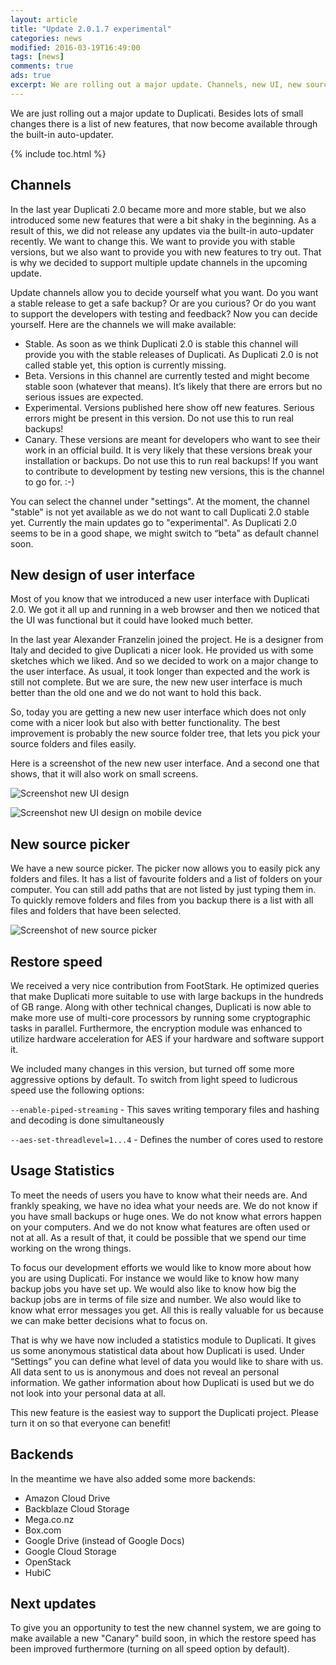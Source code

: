 ```yaml
---
layout: article
title: "Update 2.0.1.7 experimental"
categories: news
modified: 2016-03-19T16:49:00
tags: [news]
comments: true
ads: true
excerpt: We are rolling out a major update. Channels, new UI, new source picker, improved restore speed, usage statistics, more backends.
---
```


We are just rolling out a major update to Duplicati. Besides lots of small changes there is a list of new features, that now become available through the built-in auto-updater.

{% include toc.html %}

## Channels
In the last year Duplicati 2.0 became more and more stable, but we also introduced some new features that were a bit shaky in the beginning. As a result of this, we did not release any updates via the built-in auto-updater recently. We want to change this. We want to provide you with stable versions, but we also want to provide you with new features to try out. That is why we decided to support multiple update channels in the upcoming update.

Update channels allow you to decide yourself what you want. Do you want a stable release to get a safe backup? Or are you curious? Or do you want to support the developers with testing and feedback? Now you can decide yourself. Here are the channels we will make available:
* Stable. As soon as we think Duplicati 2.0 is stable this channel will provide you with the stable releases of Duplicati. As Duplicati 2.0 is not called stable yet, this option is currently missing.
* Beta. Versions in this channel are currently tested and might become stable soon (whatever that means). It’s likely that there are errors but no serious issues are expected.
* Experimental. Versions published here show off new features. Serious errors might be present in this version. Do not use this to run real backups!
* Canary. These versions are meant for developers who want to see their work in an official build. It is very likely that these versions break your installation or backups. Do not use this to run real backups! If you want to contribute to development by testing new versions, this is the channel to go for. :-)

You can select the channel under "settings". At the moment, the channel "stable" is not yet available as we do not want to call Duplicati 2.0 stable yet. Currently the main updates go to "experimental". As Duplicati 2.0 seems to be in a good shape, we might switch to “beta” as default channel soon.


## New design of user interface

Most of you know that we introduced a new user interface with Duplicati 2.0. We got it all up and running in a web browser and then we noticed that the UI was functional but it could have looked much better.

In the last year Alexander Franzelin joined the project. He is a designer from Italy and decided to give Duplicati a nicer look. He provided us with some sketches which we liked. And so we decided to work on a major change to the user interface. As usual, it took longer than expected and the work is still not complete. But we are sure, the new new user interface is much better than the old one and we do not want to hold this back.

So, today you are getting a new new user interface which does not only come with a nicer look but also with better functionality. The best improvement is probably the new source folder tree, that lets you pick your source folders and files easily.

Here is a screenshot of the new new user interface. And a second one that shows, that it will also work on small screens.

![Screenshot new UI design](../../images/2016-03-20-New-UI.jpg "New UI design by Alexander Franzelin")


![Screenshot new UI design on mobile device](../../images/2016-03-20-New-UI-mobile.jpg "New UI design on mobile device by Alexander Franzelin")


## New source picker

We have a new source picker. The picker now allows you to easily pick any folders and files. It has a list of favourite folders and a list of folders on your computer. You can still add paths that are not listed by just typing them in. To quickly remove folders and files from you backup there is a list with all files and folders that have been selected.

![Screenshot of new source picker](../../images/2016-03-20-New-SourcePicker.jpg "New Source Picker")


## Restore speed

We received a very nice contribution from FootStark. He optimized queries that make Duplicati more suitable to use with large backups in the hundreds of GB range. Along with other technical changes, Duplicati is now able to make more use of multi-core processors by running some cryptographic tasks in parallel. Furthermore, the encryption module was enhanced to utilize hardware acceleration for AES if your hardware and software support it.

We included many changes in this version, but turned off some more aggressive options by default. To switch from light speed to ludicrous speed use the following options:

`--enable-piped-streaming` - This saves writing temporary files and hashing and decoding is done simultaneously

`--aes-set-threadlevel=1...4` - Defines the number of cores used to restore


## Usage Statistics

To meet the needs of users you have to know what their needs are. And frankly speaking, we have no idea what your needs are. We do not know if you have small backups or huge ones. We do not know what errors happen on your computers. And we do not know what features are often used or not at all. As a result of that, it could be possible that we spend our time working on the wrong things.

To focus our development efforts we would like to know more about how you are using Duplicati. For instance we would like to know how many backup jobs you have set up. We would also like to know how big the backup jobs are in terms of file size and number. We also would like to know what error messages you get. All this is really valuable for us because we can make better decisions what to focus on.

That is why we have now included a statistics module to Duplicati. It gives us some anonymous statistical data about how Duplicati is used. Under “Settings” you can define what level of data you would like to share with us. All data sent to us is anonymous and does not reveal an personal information. We gather information about how Duplicati is used but we do not look into your personal data at all.

This new feature is the easiest way to support the Duplicati project. Please turn it on so that everyone can benefit!


## Backends

In the meantime we have also added some more backends:
* Amazon Cloud Drive
* Backblaze Cloud Storage
* Mega.co.nz
* Box.com
* Google Drive (instead of Google Docs)
* Google Cloud Storage
* OpenStack
* HubiC

## Next updates

To give you an opportunity to test the new channel system, we are going to make available a new "Canary" build soon, in which the restore speed has been improved furthermore (turning on all speed option by default).
